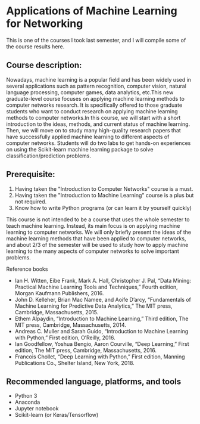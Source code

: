 # Applications of Machine Learning for Networking
This is one of the courses I took last semester, and I will compile some of the course results here.


## Course description:
Nowadays, machine learning is a popular field and has been widely used in several applications such as pattern recognition, computer vision, natural language processing, computer games, data analytics, etc.This new graduate-level course focuses on applying machine learning methods to computer networks research. It is specifically offered to those graduate students who want to conduct research on applying machine learning methods to computer networks.In this course, we will start with a short introduction to the ideas, methods, and current status of machine learning. Then, we will move on to study many high-quality research papers that have successfully applied machine learning to different aspects of computer networks. Students will do two labs to get hands-on experiences on using the Scikit-learn machine learning package to solve classification/prediction problems.
## Prerequisite:
1. Having taken the "Introduction to Computer Networks" course is a must.
2. Having taken the "Introduction to Machine Learning" course is a plus but not required.
3. Know how to write Python programs (or can learn it by yourself quickly)

This course is not intended to be a course that uses the whole semester to teach machine learning. Instead, its main focus is on applying machine learning to computer networks. We will only briefly present the ideas of the machine learning methods that have been applied to computer networks, and about 2/3 of the semester will be used to study how to apply machine learning to the many aspects of computer networks to solve important problems. 

Reference books
- Ian H. Witten, Eibe Frank, Mark A. Hall, Christopher J. Pal, “Data Mining: Practical Machine Learning Tools and Techniques,” Fourth edition, Morgan Kaufmann Publishers, 2016.
- John D. Kelleher, Brian Mac Namee, and Aoife D’arcy, “Fundamentals of Machine Learning for Predictive Data Analytics,” The MIT press, Cambridge, Massachusetts, 2015.
- Ethem Alpaydin, “Introduction to Machine Learning,” Third edition, The MIT press, Cambridge, Massachusetts, 2014.
- Andreas C. Muller and Sarah Guido, “Introduction to Machine Learning with Python,” First edition, O’Reilly, 2016.
- Ian Goodfellow, Yoshua Bengio, Aaron Courville, “Deep Learning,” First edition, The MIT press, Cambridge, Massachusetts, 2016.
- Francois Chollet, “Deep Learning with Python,” First edition, Manning Publications Co., Shelter Island, New York, 2018.

## Recommended language, platforms, and tools
- Python 3
- Anaconda
- Jupyter notebook
- Scikit-learn (or Keras/Tensorflow)

